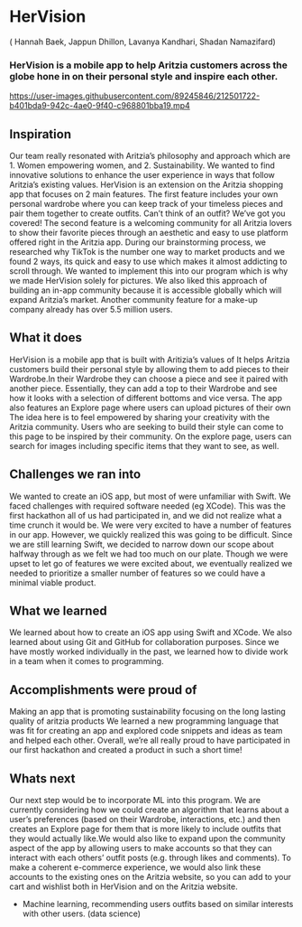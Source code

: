 # HerVision
( Hannah Baek, Jappun Dhillon, Lavanya Kandhari, Shadan Namazifard)

### HerVision is a mobile app to help Aritzia customers across the globe hone in on their personal style and inspire each other.

https://user-images.githubusercontent.com/89245846/212501722-b401bda9-942c-4ae0-9f40-c968801bba19.mp4


## Inspiration
Our team really resonated with Aritzia’s philosophy and approach which are 1. Women empowering women, and 2. Sustainability. We wanted to find innovative solutions to enhance the user experience in ways that follow Aritzia’s existing values. HerVision is an extension on the Aritzia shopping app that focuses on 2 main features. The first feature includes your own personal wardrobe where you can keep track of your timeless pieces and pair them together to create outfits. Can’t think of an outfit? We’ve got you covered! The second feature is a welcoming community for all Aritzia lovers to show their favorite pieces through an aesthetic and easy to use platform offered right in the Aritzia app. During our brainstorming process, we researched why TikTok is the number one way to market products and we found 2 ways, its quick and easy to use which makes it almost addicting to scroll through. We wanted to implement this into our program which is why we made HerVision solely for pictures. We also liked this approach of building an in-app community because it is accessible globally which will expand Aritzia’s market. Another community feature for a make-up company already has over 5.5 million users.

## What it does
HerVision is a mobile app that is built with Aritizia’s values of 
It helps Aritzia customers build their personal style by allowing them to add pieces to their Wardrobe.In their Wardrobe they can choose a piece and see it paired with another piece. Essentially, they can add a top to their Wardrobe and see how it looks with a selection of different bottoms and vice versa. The app also features an Explore page where users can upload pictures of their own The idea here is to feel empowered by sharing your creativity with the Aritzia community. Users who are seeking to build their style can come to this page to be inspired by their community. On the explore page, users can search for images including specific items that they want to see, as well.

## Challenges we ran into
We wanted to create an iOS app, but most of were unfamiliar with Swift. We faced challenges with required software needed (eg XCode).
This was the first hackathon all of us had participated in, and we did not realize what a time crunch it would be. We were very excited to have a number of features in our app. However, we quickly realized this was going to be difficult. Since we are still learning Swift, we decided to narrow down our scope about halfway through as we felt we had too much on our plate. Though we were upset to let go of features we were excited about, we eventually realized we needed to prioritize a smaller number of features so we could have a minimal viable product.

## What we learned
We learned about how to create an iOS app using Swift and XCode. We also learned about using Git and GitHub for collaboration purposes. Since we have mostly worked individually in the past, we learned how to divide work in a team when it comes to programming.

## Accomplishments were proud of 
Making an app that is promoting sustainability focusing on the long lasting quality of aritzia products We learned a new programming language that was fit for creating an app and explored code snippets and ideas as team and helped each other. Overall, we’re all really proud to have participated in our first hackathon and created a product in such a short time!

## Whats next 
Our next step would be to incorporate ML into this program. We are currently considering how we could create an algorithm that learns about a user’s preferences (based on their Wardrobe, interactions, etc.) and then creates an Explore page for them that is more likely to include outfits that they would actually like.We would also like to expand upon the community aspect of the app by allowing users to make accounts so that they can interact with each others’ outfit posts (e.g. through likes and comments). To make a coherent e-commerce experience, we would also link these accounts to the existing ones on the Aritzia website, so you can add to your cart and wishlist both in HerVision and on the Aritzia website.

- Machine learning, recommending users outfits based on similar interests with other users. (data science)
